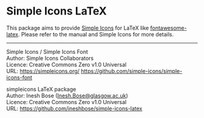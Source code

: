 # Simple Icons LaTeX

This package aims to provide [Simple Icons](https://github.com/simple-icons/simple-icons) for LaTeX like [fontawesome-latex](https://github.com/xdanaux/fontawesome-latex/). Please refer to the manual and Simple Icons for more details.

---

Simple Icons / Simple Icons Font<br/>
Author: Simple Icons Collaborators<br/>
Licence: Creative Commons Zero v1.0 Universal<br/>
URL: <https://simpleicons.org/> <https://github.com/simple-icons/simple-icons-font>

simpleicons LaTeX package<br/>
Author: Inesh Bose (Inesh.Bose@glasgow.ac.uk)<br/>
Licence: Creative Commons Zero v1.0 Universal<br/>
URL: <https://github.com/ineshbose/simple-icons-latex>
